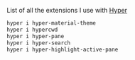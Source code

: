 List of all the extensions I use with [Hyper](https://hyper.is)

```bash
hyper i hyper-material-theme
hyper i hypercwd
hyper i hyper-pane
hyper i hyper-search
hyper i hyper-highlight-active-pane
```
